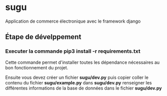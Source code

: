 # sugu
Application de commerce électronique avec le framework django

## Étape de dévelppement

### Executer la commande __pip3 install -r requirements.txt__ 
Cette commande permet d'installer toutes les dépendance nécessaires au bon fonctionnement du projet.

Ensuite vous devez créer un fichier __sugu/dev.py__ puis copier coller le contenu du fichier __sugu/example.py__ dans __sugu/dev.py__ renseigner les différentes informations de la base de données dans le fichier __sugu/dev.py__
